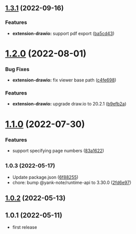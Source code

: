 ## [1.3.1](https://github.com/purocean/yank-note-extension/compare/extension-drawio-1.2.0...extension-drawio-1.3.1) (2022-09-16)


### Features

* **extension-drawio:** support pdf export ([ba5cd43](https://github.com/purocean/yank-note-extension/commit/ba5cd431ed1a959a0abdd3906f662a9e195c3b8f))



# [1.2.0](https://github.com/purocean/yank-note-extension/compare/extension-drawio-1.1.0...extension-drawio-1.2.0) (2022-08-01)


### Bug Fixes

* **extension-drawio:** fix viewer base path ([c4fe698](https://github.com/purocean/yank-note-extension/commit/c4fe698a77783e4435f602c9c86ec06079c6623b))


### Features

* **extension-drawio:** upgrade draw.io to 20.2.1 ([b9efb2a](https://github.com/purocean/yank-note-extension/commit/b9efb2a9a733c176881cb6ff5a452b66e88f407a))



# [1.1.0](https://github.com/purocean/yank-note-extension/compare/extension-drawio-1.0.3...extension-drawio-1.1.0) (2022-07-30)


### Features

* support specifying page numbers ([83a1622](https://github.com/purocean/yank-note-extension/commit/83a16228a517d3ba1f82661efb51f3800150ff93))



## <small>1.0.3 (2022-05-17)</small>

* Update package.json ([6f88255](https://github.com/purocean/yank-note-extension/commit/6f88255))
* chore: bump @yank-note/runtime-api to 3.30.0 ([2fd6e97](https://github.com/purocean/yank-note-extension/commit/2fd6e97))



## [1.0.2](https://github.com/purocean/yank-note-extension/compare/extension-drawio-1.0.1...extension-drawio-1.0.2) (2022-05-13)



## 1.0.1 (2022-05-11)

* first release
